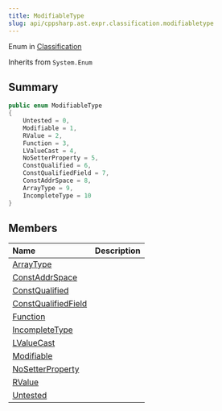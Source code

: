 ```yaml
---
title: ModifiableType
slug: api/cppsharp.ast.expr.classification.modifiabletype
---
```

Enum in [Classification](/api/cppsharp/ast/expr/classification)

Inherits from `System.Enum`

## Summary



```csharp
public enum ModifiableType
{
    Untested = 0,
    Modifiable = 1,
    RValue = 2,
    Function = 3,
    LValueCast = 4,
    NoSetterProperty = 5,
    ConstQualified = 6,
    ConstQualifiedField = 7,
    ConstAddrSpace = 8,
    ArrayType = 9,
    IncompleteType = 10
}
```

## Members

|Name|Description|
|:---|:---|
|[ArrayType](/api/cppsharp/ast/expr/classification/modifiabletype/arraytype)||
|[ConstAddrSpace](/api/cppsharp/ast/expr/classification/modifiabletype/constaddrspace)||
|[ConstQualified](/api/cppsharp/ast/expr/classification/modifiabletype/constqualified)||
|[ConstQualifiedField](/api/cppsharp/ast/expr/classification/modifiabletype/constqualifiedfield)||
|[Function](/api/cppsharp/ast/expr/classification/modifiabletype/function)||
|[IncompleteType](/api/cppsharp/ast/expr/classification/modifiabletype/incompletetype)||
|[LValueCast](/api/cppsharp/ast/expr/classification/modifiabletype/lvaluecast)||
|[Modifiable](/api/cppsharp/ast/expr/classification/modifiabletype/modifiable)||
|[NoSetterProperty](/api/cppsharp/ast/expr/classification/modifiabletype/nosetterproperty)||
|[RValue](/api/cppsharp/ast/expr/classification/modifiabletype/rvalue)||
|[Untested](/api/cppsharp/ast/expr/classification/modifiabletype/untested)||

